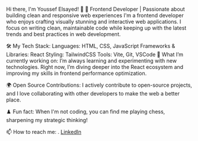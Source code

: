 Hi there, I'm Youssef Elsayed! 👋
🚀 Frontend Developer | Passionate about building clean and responsive web experiences
I'm a frontend developer who enjoys crafting visually stunning and interactive web applications. I focus on writing clean, maintainable code while keeping up with the latest trends and best practices in web development.

🛠️ My Tech Stack:
Languages: HTML, CSS, JavaScript
Frameworks & Libraries: React
Styling: TailwindCSS
Tools: Vite, Git, VSCode
🌱 What I’m currently working on:
I’m always learning and experimenting with new technologies. Right now, I’m diving deeper into the React ecosystem and improving my skills in frontend performance optimization.

🌍 Open Source Contributions:
I actively contribute to open-source projects, and I love collaborating with other developers to make the web a better place.

♟️ Fun fact:
When I'm not coding, you can find me playing chess, sharpening my strategic thinking!

📫 How to reach me:
.  [LinkedIn](https://www.linkedin.com/in/eng-youssef-elsayed/)
